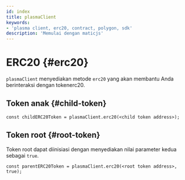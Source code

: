 ```yaml
---
id: index
title: plasmaClient
keywords:
- 'plasma client, erc20, contract, polygon, sdk'
description: 'Memulai dengan maticjs'
---
```


# ERC20 {#erc20}

`plasmaClient` menyediakan metode `erc20` yang akan membantu Anda berinteraksi dengan tokenerc20.

## Token anak {#child-token}

```
const childERC20Token = plasmaClient.erc20(<child token address>);
```

## Token root {#root-token}

Token root dapat diinisiasi dengan menyediakan nilai parameter kedua sebagai `true`.

```
const parentERC20Token = plasmaClient.erc20(<root token address>, true);
```
